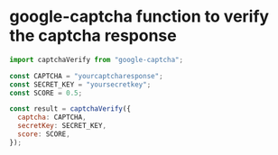 # google-captcha function to verify the captcha response

```js
import captchaVerify from "google-captcha";

const CAPTCHA = "yourcaptcharesponse";
const SECRET_KEY = "yoursecretkey";
const SCORE = 0.5;

const result = captchaVerify({
  captcha: CAPTCHA,
  secretKey: SECRET_KEY,
  score: SCORE,
});
```
